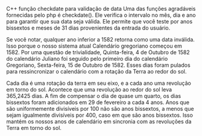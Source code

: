 C++ função checkdate para validação de data
Uma das funções agradáveis fornecidas pelo php é checkdate(). Ele verifica o intervalo no mês, dia e ano para garantir que sua data seja válida. Ele permite que você teste por anos bissextos e meses de 31 dias provenientes da entrada do usuário.

Se você notar, qualquer ano inferior a 1582 retorna como uma data inválida. Isso porque o nosso sistema atual Calendário gregoriano começou em 1582. Por uma questão de trivialidade, Quinta-feira, 4 de Outubro de 1582 do calendário Juliano foi seguido pelo primeiro dia do calendário Gregoriano, Sexta-feira, 15 de Outubro de 1582. Esses dias foram pulados para ressincronizar o calendário com a rotação da Terra ao redor do sol.

Cada dia é uma rotação da terra em seu eixo, e a cada ano uma revolução em torno do sol. Acontece que uma revolução ao redor do sol leva 365,2425 dias. A fim de compensar o dia de quase um quarto, os dias bissextos foram adicionados em 29 de fevereiro a cada 4 anos. Anos que são uniformemente divisíveis por 100 não são anos bissextos, a menos que sejam igualmente divisíveis por 400, caso em que são anos bissextos. Isso mantém os nossos anos de calendário em sincronia com as revoluções da Terra em torno do sol.
